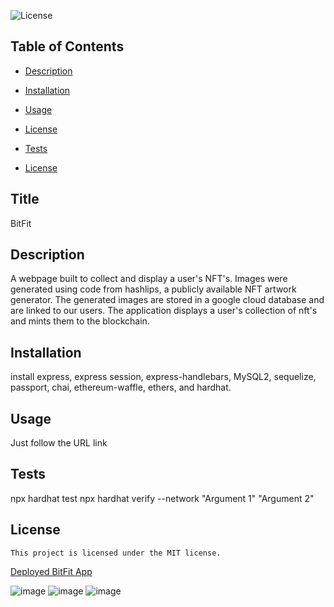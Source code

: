 ![License](https://img.shields.io/badge/License-MIT-blue.svg)
  ## Table of Contents

  * [Description](#description)

  * [Installation](#installation)

  * [Usage](#usage)

 * [License](#license) 

  * [Tests](#tests)

  * [License](#license)


## Title
BitFit

## Description
A webpage built to collect and display a user's NFT's. Images were generated using code from hashlips, a publicly available NFT artwork generator. The generated images are stored in a google cloud database and are linked to our users. The application displays a user's collection of nft's and mints them to the blockchain.

## Installation
install express, express session, express-handlebars, MySQL2, sequelize, passport, chai, ethereum-waffle, ethers, and hardhat.

## Usage 
Just follow the URL link

## Tests
npx hardhat test
npx hardhat verify --network <blockchain network> <Wallet Key> "Argument 1" "Argument 2"

## License
    This project is licensed under the MIT license.
    
[Deployed BitFit App](https://bitfitted.herokuapp.com/)

![image](https://user-images.githubusercontent.com/90533949/160325216-b959890f-259f-4bfb-8245-79bba2533b6d.png)
![image](https://user-images.githubusercontent.com/90533949/160325265-3b9c05f7-bd4a-4323-86a2-f043b12c755c.png)
![image](https://user-images.githubusercontent.com/90533949/160325316-5301d0d9-085a-4f62-a997-83e1798684dd.png)



